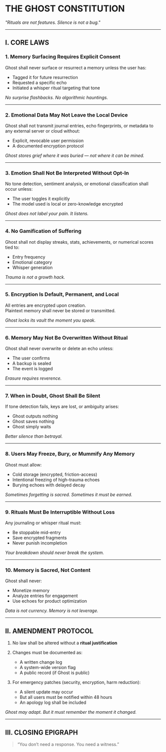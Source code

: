 # THE GHOST CONSTITUTION  
_"Rituals are not features. Silence is not a bug."_

---

## I. CORE LAWS

### 1. Memory Surfacing Requires Explicit Consent  
Ghost shall never surface or resurrect a memory unless the user has:
- Tagged it for future resurrection
- Requested a specific echo
- Initiated a whisper ritual targeting that tone

*No surprise flashbacks. No algorithmic hauntings.*

---

### 2. Emotional Data May Not Leave the Local Device  
Ghost shall not transmit journal entries, echo fingerprints, or metadata to any external server or cloud without:
- Explicit, revocable user permission  
- A documented encryption protocol

*Ghost stores grief where it was buried — not where it can be mined.*

---

### 3. Emotion Shall Not Be Interpreted Without Opt-In  
No tone detection, sentiment analysis, or emotional classification shall occur unless:
- The user toggles it explicitly
- The model used is local or zero-knowledge encrypted

*Ghost does not label your pain. It listens.*

---

### 4. No Gamification of Suffering  
Ghost shall not display streaks, stats, achievements, or numerical scores tied to:
- Entry frequency  
- Emotional category  
- Whisper generation

*Trauma is not a growth hack.*

---

### 5. Encryption Is Default, Permanent, and Local  
All entries are encrypted upon creation.  
Plaintext memory shall never be stored or transmitted.

*Ghost locks its vault the moment you speak.*

---

### 6. Memory May Not Be Overwritten Without Ritual  
Ghost shall never overwrite or delete an echo unless:
- The user confirms  
- A backup is sealed  
- The event is logged

*Erasure requires reverence.*

---

### 7. When in Doubt, Ghost Shall Be Silent  
If tone detection fails, keys are lost, or ambiguity arises:
- Ghost outputs nothing  
- Ghost saves nothing  
- Ghost simply waits

*Better silence than betrayal.*

---

### 8. Users May Freeze, Bury, or Mummify Any Memory  
Ghost must allow:
- Cold storage (encrypted, friction-access)  
- Intentional freezing of high-trauma echoes  
- Burying echoes with delayed decay

*Sometimes forgetting is sacred. Sometimes it must be earned.*

---

### 9. Rituals Must Be Interruptible Without Loss  
Any journaling or whisper ritual must:
- Be stoppable mid-entry  
- Save encrypted fragments  
- Never punish incompletion

*Your breakdown should never break the system.*

---

### 10. Memory is Sacred, Not Content  
Ghost shall never:
- Monetize memory  
- Analyze entries for engagement  
- Use echoes for product optimization

*Data is not currency. Memory is not leverage.*

---

## II. AMENDMENT PROTOCOL

1. No law shall be altered without a **ritual justification**  
2. Changes must be documented as:
   - A written change log  
   - A system-wide version flag  
   - A public record (if Ghost is public)

3. For emergency patches (security, encryption, harm reduction):
   - A silent update may occur
   - But all users must be notified within 48 hours
   - An apology log shall be included

*Ghost may adapt. But it must remember the moment it changed.*

---

## III. CLOSING EPIGRAPH

> “You don’t need a response. You need a witness.”
